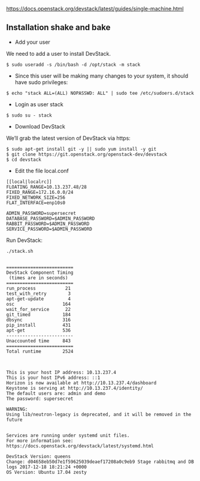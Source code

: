 

https://docs.openstack.org/devstack/latest/guides/single-machine.html

## Installation shake and bake

* Add your user

We need to add a user to install DevStack. 

```
$ sudo useradd -s /bin/bash -d /opt/stack -m stack
```

* Since this user will be making many changes to your system, it should have sudo privileges:

```
$ echo "stack ALL=(ALL) NOPASSWD: ALL" | sudo tee /etc/sudoers.d/stack
```

* Login as user stack

```
$ sudo su - stack
```

* Download DevStack

We’ll grab the latest version of DevStack via https:

```
$ sudo apt-get install git -y || sudo yum install -y git
$ git clone https://git.openstack.org/openstack-dev/devstack
$ cd devstack
```


* Edit the file local.conf

```
[[local|localrc]]
FLOATING_RANGE=10.13.237.48/28
FIXED_RANGE=172.16.0.0/24
FIXED_NETWORK_SIZE=256
FLAT_INTERFACE=enp10s0

ADMIN_PASSWORD=supersecret
DATABASE_PASSWORD=$ADMIN_PASSWORD
RABBIT_PASSWORD=$ADMIN_PASSWORD
SERVICE_PASSWORD=$ADMIN_PASSWORD
```

Run DevStack:

```
./stack.sh
```

##

```
=========================
DevStack Component Timing
 (times are in seconds)  
=========================
run_process           21
test_with_retry        3
apt-get-update         4
osc                  164
wait_for_service      22
git_timed            184
dbsync               316
pip_install          431
apt-get              536
-------------------------
Unaccounted time     843
=========================
Total runtime        2524



This is your host IP address: 10.13.237.4
This is your host IPv6 address: ::1
Horizon is now available at http://10.13.237.4/dashboard
Keystone is serving at http://10.13.237.4/identity/
The default users are: admin and demo
The password: supersecret

WARNING: 
Using lib/neutron-legacy is deprecated, and it will be removed in the future


Services are running under systemd unit files.
For more information see: 
https://docs.openstack.org/devstack/latest/systemd.html

DevStack Version: queens
Change: d04658eb50d7e1f59625039deaef17208a0c9eb9 Stage rabbitmq and DB logs 2017-12-18 18:21:24 +0000
OS Version: Ubuntu 17.04 zesty
```
